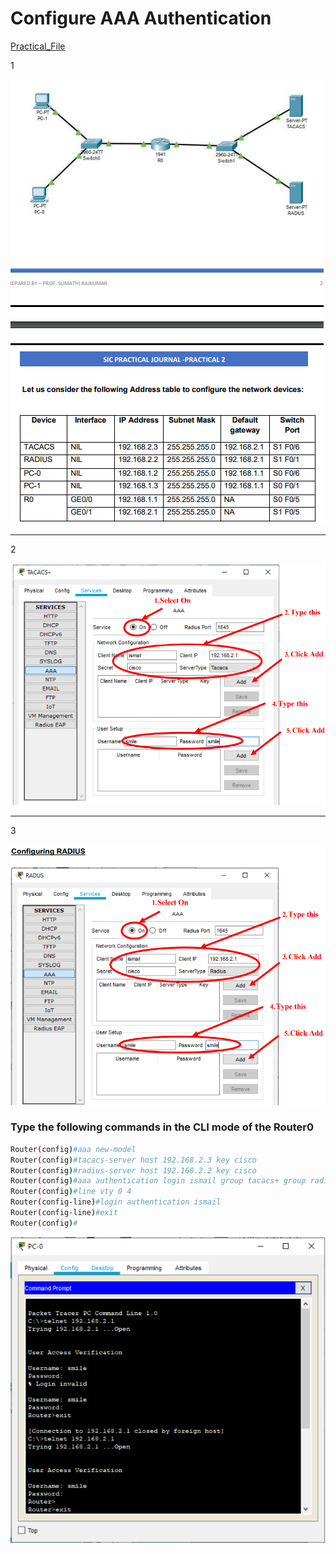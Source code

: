 # Configure AAA Authentication
[Practical_File](AAA_Authentication.pkt)

1

![Image Alt Text](AAA%20Authentication.png)

---
2

![Image Alt Text](AAA%20Authentication2.png)

---
3

![Image Alt Text](AAA%20Authentication3.png)

### Type the following commands in the CLI mode of the Router0
```bash
Router(config)#aaa new-model
Router(config)#tacacs-server host 192.168.2.3 key cisco
Router(config)#radius-server host 192.168.2.2 key cisco
Router(config)#aaa authentication login ismail group tacacs+ group radius local
Router(config)#line vty 0 4
Router(config-line)#login authentication ismail
Router(config-line)#exit
Router(config)#
```
![Image Alt Text](AAA%20Authentication4.png)